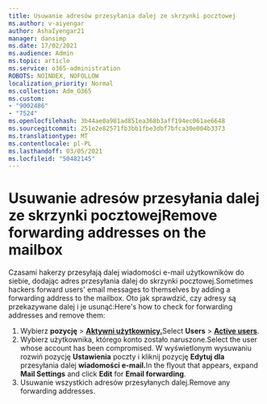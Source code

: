 ```yaml
---
title: Usuwanie adresów przesyłania dalej ze skrzynki pocztowej
ms.author: v-aiyengar
author: AshaIyengar21
manager: dansimp
ms.date: 17/02/2021
ms.audience: Admin
ms.topic: article
ms.service: o365-administration
ROBOTS: NOINDEX, NOFOLLOW
localization_priority: Normal
ms.collection: Adm_O365
ms.custom:
- "9002486"
- "7524"
ms.openlocfilehash: 3b44ae0a981ad851ea368b3aff194ec061ae6648
ms.sourcegitcommit: 251e2e82571fb3bb1fbe3dbf7bfca30e004b3373
ms.translationtype: MT
ms.contentlocale: pl-PL
ms.lasthandoff: 03/05/2021
ms.locfileid: "50482145"
---
```

# <a name="remove-forwarding-addresses-on-the-mailbox"></a><span data-ttu-id="60c0d-102">Usuwanie adresów przesyłania dalej ze skrzynki pocztowej</span><span class="sxs-lookup"><span data-stu-id="60c0d-102">Remove forwarding addresses on the mailbox</span></span>

<span data-ttu-id="60c0d-103">Czasami hakerzy przesyłają dalej wiadomości e-mail użytkowników do siebie, dodając adres przesyłania dalej do skrzynki pocztowej.</span><span class="sxs-lookup"><span data-stu-id="60c0d-103">Sometimes hackers forward users' email messages to themselves by adding a forwarding address to the mailbox.</span></span> <span data-ttu-id="60c0d-104">Oto jak sprawdzić, czy adresy są przekazywane dalej i je usunąć:</span><span class="sxs-lookup"><span data-stu-id="60c0d-104">Here's how to check for forwarding addresses and remove them:</span></span>

1. <span data-ttu-id="60c0d-105">Wybierz **pozycję**  >  **[Aktywni użytkownicy.](https://go.microsoft.com/fwlink/p/?linkid=834822)**</span><span class="sxs-lookup"><span data-stu-id="60c0d-105">Select **Users** > **[Active users](https://go.microsoft.com/fwlink/p/?linkid=834822)**.</span></span>
1. <span data-ttu-id="60c0d-106">Wybierz użytkownika, którego konto zostało naruszone.</span><span class="sxs-lookup"><span data-stu-id="60c0d-106">Select the user whose account has been compromised.</span></span> <span data-ttu-id="60c0d-107">W wyświetlonym wysuwaniu rozwiń pozycję **Ustawienia** poczty i kliknij pozycję **Edytuj dla** przesyłania dalej **wiadomości e-mail.**</span><span class="sxs-lookup"><span data-stu-id="60c0d-107">In the flyout that appears, expand **Mail Settings** and click **Edit** for **Email forwarding**.</span></span>
1. <span data-ttu-id="60c0d-108">Usuwanie wszystkich adresów przesyłanych dalej.</span><span class="sxs-lookup"><span data-stu-id="60c0d-108">Remove any forwarding addresses.</span></span>
